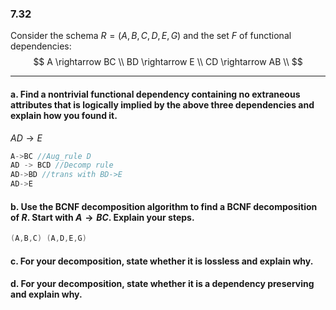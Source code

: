 ### 7.32

Consider the schema $R = (A,B,C,D,E,G)$ and the set $F$ of functional 
dependencies: 
$$
A \rightarrow BC \\
BD \rightarrow E \\ 
CD \rightarrow AB \\
$$

---

#### a. Find a nontrivial functional dependency containing no extraneous attributes that is logically implied by the above three dependencies and explain how you found it. 

$AD \rightarrow E$   

```C++
A->BC //Aug_rule D
AD -> BCD //Decomp rule
AD->BD //trans with BD->E
AD->E
```

#### b. Use the BCNF decomposition algorithm to find a BCNF decomposition of $R$. Start with $A \rightarrow BC$. Explain your steps. 

```C++
(A,B,C) (A,D,E,G)


```

#### c. For your decomposition, state whether it is lossless and explain why. 

#### d. For your decomposition, state whether it is a dependency preserving and explain why. 

